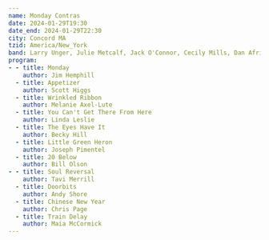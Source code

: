 ```yaml
---
name: Monday Contras
date: 2024-01-29T19:30
date_end: 2024-01-29T22:30
city: Concord MA
tzid: America/New_York
band: Larry Unger, Julie Metcalf, Jack O'Connor, Cecily Mills, Dan Afrik
program:
- - title: Monday
    author: Jim Hemphill
  - title: Appetizer
    author: Scott Higgs
  - title: Wrinkled Ribbon
    author: Melanie Axel-Lute
  - title: You Can't Get There From Here
    author: Linda Leslie
  - title: The Eyes Have It
    author: Becky Hill
  - title: Little Green Heron
    author: Joseph Pimentel
  - title: 20 Below
    author: Bill Olson
- - title: Soul Reversal
    author: Tavi Merrill
  - title: Doorbits
    author: Andy Shore
  - title: Chinese New Year
    author: Chris Page
  - title: Train Delay
    author: Maia McCormick
---
```



